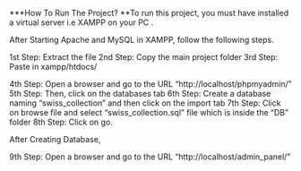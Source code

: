 ***How To Run The Project?
**To run this project, you must have installed a virtual server i.e XAMPP on your PC .

After Starting Apache and MySQL in XAMPP, follow the following steps.

1st Step: Extract the file
2nd Step: Copy the main project folder
3rd Step: Paste in xampp/htdocs/

4th Step: Open a browser and go to the URL “http://localhost/phpmyadmin/”
5th Step: Then, click on the databases tab
6th Step: Create a database naming “swiss_collection” and then click on the import tab
7th Step: Click on browse file and select “swiss_collection.sql” file which is inside the “DB” folder
8th Step: Click on go.

After Creating Database,

9th Step: Open a browser and go to the URL “http://localhost/admin_panel/”
